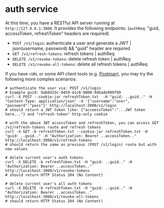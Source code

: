 # auth service

At this time, you have a RESTful API server running at `http://127.0.0.1:3000`. It provides the following endpoints:
(`authReq`: "guid, accessToken, refreshToken" headers are required)

* `POST /v1/login`: authenticate a user and generate a JWT | json(username, password) && "guid" header are required
*	`GET /v1/refresh-tokens`: refresh tokens | authReq
*	`DELETE /v1/revoke-tokens`: delete refresh token | authReq
*	`DELETE /v1/revoke-all-tokens`: delete all refresh tokens | authReq

If you have `cURL` or some API client tools (e.g. [Postman](https://www.getpostman.com/)), you may try the following 
more complex scenarios:

```shell
# authenticate the user via: POST /v1/login
# Example guid: 9ab0d2dc-9459-41c8-9000-9dbade909f99
curl -X POST --cookie-jar refreshToken.txt  -H "guid: ..guid.." -H "Content-Type: application/json" -d '{"username":"user", "password":"pass"}' http://localhost:3000/v1/login
# should return a JWT token like: {"acceessToken":"...JWT token here..."} and "refresh-token" http-only cookie

# with the above JWT accessToken and refreshToken, you can access GET /v1/refresh-tokens route and refresh tokens
curl -X GET -b refreshToken.txt --cookie-jar refreshToken.txt -H "guid: ..guid.." -H "Authorization: Bearer ..accessToken.." http://localhost:3000/v1/refresh-tokens
# should return the same as previous (POST /v1/login) route but with new values

# delete current user's auth tokens
curl -X DELETE -b refreshToken.txt -H "guid: ..guid.." -H "Authorization: Bearer ..accessToken.." http://localhost:3000/v1/revoke-tokens
# should return HTTP Status 204 (No Content)

# delete current user's all auth tokens
curl -X DELETE -b refreshToken.txt -H "guid: ..guid.." -H "Authorization: Bearer ..accessToken.." http://localhost:3000/v1/revoke-all-tokens
# should return HTTP Status 204 (No Content)
```